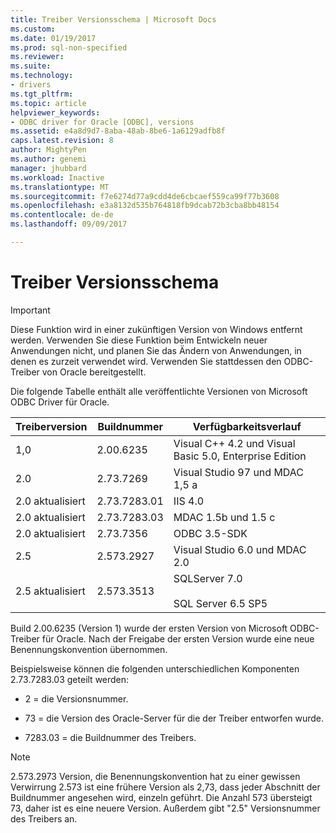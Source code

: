 ```yaml
---
title: Treiber Versionsschema | Microsoft Docs
ms.custom: 
ms.date: 01/19/2017
ms.prod: sql-non-specified
ms.reviewer: 
ms.suite: 
ms.technology:
- drivers
ms.tgt_pltfrm: 
ms.topic: article
helpviewer_keywords:
- ODBC driver for Oracle [ODBC], versions
ms.assetid: e4a8d9d7-8aba-48ab-8be6-1a6129adfb8f
caps.latest.revision: 8
author: MightyPen
ms.author: genemi
manager: jhubbard
ms.workload: Inactive
ms.translationtype: MT
ms.sourcegitcommit: f7e6274d77a9cdd4de6cbcaef559ca99f77b3608
ms.openlocfilehash: e3a8132d535b764818fb9dcab72b3cba8bb48154
ms.contentlocale: de-de
ms.lasthandoff: 09/09/2017

---
```

# <a name="driver-version-scheme"></a>Treiber Versionsschema
> [!IMPORTANT]  
>  Diese Funktion wird in einer zukünftigen Version von Windows entfernt werden. Verwenden Sie diese Funktion beim Entwickeln neuer Anwendungen nicht, und planen Sie das Ändern von Anwendungen, in denen es zurzeit verwendet wird. Verwenden Sie stattdessen den ODBC-Treiber von Oracle bereitgestellt.  
  
 Die folgende Tabelle enthält alle veröffentlichte Versionen von Microsoft ODBC Driver für Oracle.  
  
|Treiberversion|Buildnummer|Verfügbarkeitsverlauf|  
|--------------------|------------------|--------------------------|  
|1,0|2.00.6235|Visual C++ 4.2 und Visual Basic 5.0, Enterprise Edition|  
|2.0|2.73.7269|Visual Studio 97 und MDAC 1,5 a|  
|2.0 aktualisiert|2.73.7283.01|IIS 4.0|  
|2.0 aktualisiert|2.73.7283.03|MDAC 1.5b und 1.5 c|  
|2.0 aktualisiert|2.73.7356|ODBC 3.5-SDK|  
|2.5|2.573.2927|Visual Studio 6.0 und MDAC 2.0|  
|2.5 aktualisiert|2.573.3513|SQLServer 7.0<br /><br /> SQL Server 6.5 SP5|  
  
 Build 2.00.6235 (Version 1) wurde der ersten Version von Microsoft ODBC-Treiber für Oracle. Nach der Freigabe der ersten Version wurde eine neue Benennungskonvention übernommen.  
  
 Beispielsweise können die folgenden unterschiedlichen Komponenten 2.73.7283.03 geteilt werden:  
  
-   2 = die Versionsnummer.  
  
-   73 = die Version des Oracle-Server für die der Treiber entworfen wurde.  
  
-   7283.03 = die Buildnummer des Treibers.  
  
> [!NOTE]  
>  2.573.2973 Version, die Benennungskonvention hat zu einer gewissen Verwirrung 2.573 ist eine frühere Version als 2,73, dass jeder Abschnitt der Buildnummer angesehen wird, einzeln geführt. Die Anzahl 573 übersteigt 73, daher ist es eine neuere Version. Außerdem gibt "2.5" Versionsnummer des Treibers an.

